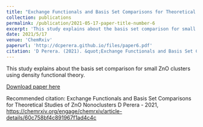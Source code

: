 ```yaml
---
title: "Exchange Functionals and Basis Set Comparisons for Theoretical Studies of ZnO Nonoclusters - ChemRxiv"
collection: publications
permalink: /publication/2021-05-17-paper-title-number-6
excerpt: 'This study explains about the basis set comparison for small ZnO clusters using density functional theory.'
date: 2021/5/17
venue: 'ChemRxiv'
paperurl: 'http://dcperera.github.io/files/paper6.pdf'
citation: 'D Perera. (2021). &quot;Exchange Functionals and Basis Set Comparisons for Theoretical Studies of ZnO Nonoclusters.&quot; <i>Chemrxiv</i>. 1(6).'
---
```

This study explains about the basis set comparison for small ZnO clusters using density functional theory.

[Download paper here](https://chemrxiv.org/engage/chemrxiv/article-details/60c758bf4c891967f1ad4c4c)

Recommended citation: Exchange Functionals and Basis Set Comparisons for Theoretical Studies of ZnO Nonoclusters
D Perera - 2021, https://chemrxiv.org/engage/chemrxiv/article-details/60c758bf4c891967f1ad4c4c
